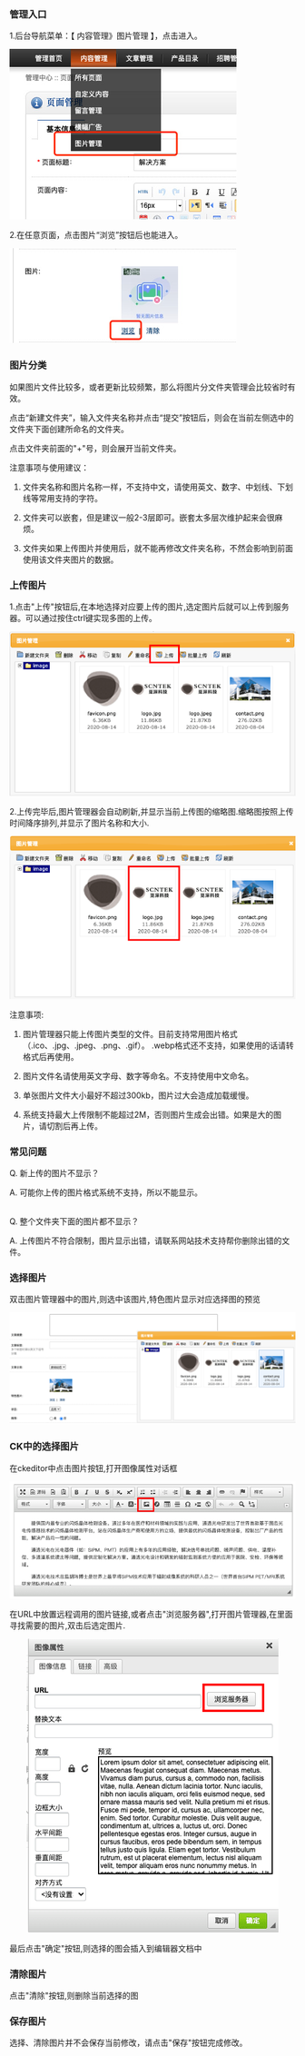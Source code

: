 ### 管理入口

1.后台导航菜单：【 内容管理》图片管理 】，点击进入。

![管理入口](/part2/img/img-01.jpg "管理入口")

2.在任意页面，点击图片“浏览”按钮后也能进入。

![管理入口](/part2/img/img-02.jpg "管理入口")

### 图片分类

如果图片文件比较多，或者更新比较频繁，那么将图片分文件夹管理会比较省时有效。

点击“新建文件夹”，输入文件夹名称并点击“提交”按钮后，则会在当前左侧选中的文件夹下面创建所命名的文件夹。

点击文件夹前面的"+"号，则会展开当前文件夹。

注意事项与使用建议：

1. 文件夹名称和图片名称一样，不支持中文，请使用英文、数字、中划线、下划线等常用支持的字符。

2. 文件夹可以嵌套，但是建议一般2-3层即可。嵌套太多层次维护起来会很麻烦。

3. 文件夹如果上传图片并使用后，就不能再修改文件夹名称，不然会影响到前面使用该文件夹图片的数据。






### 上传图片

1.点击"上传"按钮后,在本地选择对应要上传的图片,选定图片后就可以上传到服务器。可以通过按住ctrl键实现多图的上传。

![上传图片](/part2/img/img_upload-2.png "上传图片")

2.上传完毕后,图片管理器会自动刷新,并显示当前上传图的缩略图.缩略图按照上传时间降序排列,并显示了图片名称和大小.

![上传图片](/part2/img/img_upload-3.png "上传图片")

注意事项:

1. 图片管理器只能上传图片类型的文件。目前支持常用图片格式（.ico、.jpg、.jpeg、.png、.gif）。
.webp格式还不支持，如果使用的话请转格式后再使用。

2. 图片文件名请使用英文字母、数字等命名。不支持使用中文命名。

3. 单张图片文件大小最好不超过300kb，图片过大会造成加载缓慢。

4. 系统支持最大上传限制不能超过2M，否则图片生成会出错。如果是大的图片，请切割后再上传。

### 常见问题

Q. 新上传的图片不显示？

A. 可能你上传的图片格式系统不支持，所以不能显示。
<br /><br />

Q. 整个文件夹下面的图片都不显示？

A. 上传图片不符合限制，图片显示出错，请联系网站技术支持帮你删除出错的文件。


### 选择图片

双击图片管理器中的图片,则选中该图片,特色图片显示对应选择图的预览

![上传图片](/part2/img/img_upload-4.png "上传图片")

### CK中的选择图片

在ckeditor中点击图片按钮,打开图像属性对话框

![上传图片](/part2/img/ckeditor-1.png "上传图片")

在URL中放置远程调用的图片链接,或者点击"浏览服务器",打开图片管理器,在里面寻找需要的图片,双击后选定图片.

<div align="center"><img src="/part2/img/ckeditor-2.png" alt="上传图片" /></div>

最后点击"确定"按钮,则选择的图会插入到编辑器文档中


### 清除图片

点击"清除"按钮,则删除当前选择的图


### 保存图片

选择、清除图片并不会保存当前修改，请点击"保存"按钮完成修改。